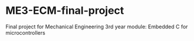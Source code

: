 # ME3-ECM-final-project
Final project for Mechanical Engineering 3rd year module: Embedded C for microcontrollers
